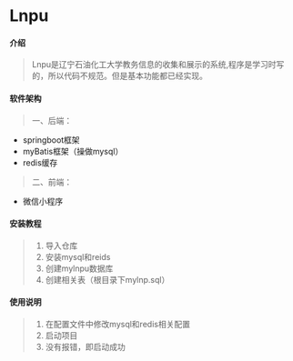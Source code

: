 # Lnpu

#### 介绍
> Lnpu是辽宁石油化工大学教务信息的收集和展示的系统,程序是学习时写的，所以代码不规范。但是基本功能都已经实现。

#### 软件架构
>一、后端：
- springboot框架
- myBatis框架（操做mysql）
- redis缓存

> 二、前端：
- 微信小程序


#### 安装教程

> 1. 导入仓库
> 2. 安装mysql和reids
> 3. 创建mylnpu数据库
> 4. 创建相关表（根目录下mylnp.sql）


#### 使用说明

> 1.  在配置文件中修改mysql和redis相关配置
> 2.  启动项目
> 3.  没有报错，即启动成功
